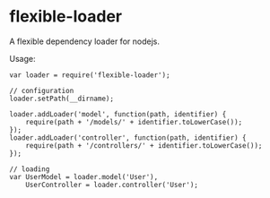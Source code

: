 flexible-loader
===============

A flexible dependency loader for nodejs.

Usage:

    var loader = require('flexible-loader');
    
    // configuration    
    loader.setPath(__dirname);
    
    loader.addLoader('model', function(path, identifier) {
        require(path + '/models/' + identifier.toLowerCase());
    });
    loader.addLoader('controller', function(path, identifier) {
        require(path + '/controllers/' + identifier.toLowerCase());
    });
    
    // loading
    var UserModel = loader.model('User'),
        UserController = loader.controller('User');
